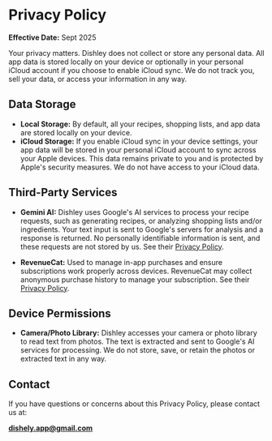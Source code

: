 # Privacy Policy

**Effective Date:** Sept 2025

Your privacy matters. Dishley does not collect or store any personal data. All app data is stored locally on your device or optionally in your personal iCloud account if you choose to enable iCloud sync. We do not track you, sell your data, or access your information in any way.

## Data Storage

* **Local Storage:** By default, all your recipes, shopping lists, and app data are stored locally on your device.
* **iCloud Storage:** If you enable iCloud sync in your device settings, your app data will be stored in your personal iCloud account to sync across your Apple devices. This data remains private to you and is protected by Apple's security measures. We do not have access to your iCloud data.

## Third-Party Services

* **Gemini AI:** Dishley uses Google's AI services to process your recipe requests, such as generating recipes, or analyzing shopping lists and/or ingredients. Your text input is sent to Google's servers for analysis and a response is returned. No personally identifiable information is sent, and these requests are not stored by us. See their [Privacy Policy](https://policies.google.com/privacy).

* **RevenueCat:** Used to manage in-app purchases and ensure subscriptions work properly across devices. RevenueCat may collect anonymous purchase history to manage your subscription. See their [Privacy Policy](https://www.revenuecat.com/privacy).

## Device Permissions

* **Camera/Photo Library:** Dishley accesses your camera or photo library to read text from photos. The text is extracted and sent to Google's AI services for processing. We do not store, save, or retain the photos or extracted text in any way.

## Contact

If you have questions or concerns about this Privacy Policy, please contact us at:

**dishely.app@gmail.com**
